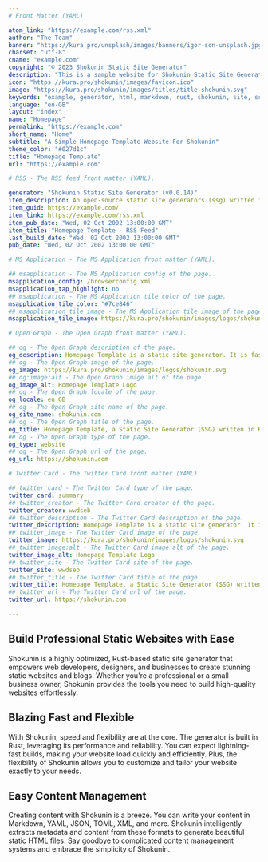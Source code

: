 ```yaml
---
# Front Matter (YAML)

atom_link: "https://example.com/rss.xml"
author: "The Team"
banner: "https://kura.pro/unsplash/images/banners/igor-son-unsplash.jpg"
charset: "utf-8"
cname: "example.com"
copyright: "© 2023 Shokunin Static Site Generator"
description: "This is a sample website for Shokunin Static Site Generator."
icon: "https://kura.pro/shokunin/images/favicon.ico"
image: "https://kura.pro/shokunin/images/titles/title-shokunin.svg"
keywords: "example, generator, html, markdown, rust, shokunin, site, ssg, static, website"
language: "en-GB"
layout: "index"
name: "Homepage"
permalink: "https://example.com"
short_name: "Home"
subtitle: "A Simple Homepage Template Website For Shokunin"
theme_color: "#027d1c"
title: "Homepage Template"
url: "https://example.com"

# RSS - The RSS feed front matter (YAML).

generator: "Shokunin Static Site Generator (v0.0.14)"
item_description: An open-source static site generators (ssg) written in Rust, designed for speed, security and reliability.
item_guid: https://example.com/
item_link: https://example.com/rss.xml
item_pub_date: "Wed, 02 Oct 2002 13:00:00 GMT"
item_title: "Homepage Template - RSS Feed"
last_build_date: "Wed, 02 Oct 2002 13:00:00 GMT"
pub_date: "Wed, 02 Oct 2002 13:00:00 GMT"

# MS Application - The MS Application front matter (YAML).

## msapplication - The MS Application config of the page.
msapplication_config: /browserconfig.xml
msapplication_tap_highlight: no
## msapplication - The MS Application tile color of the page.
msapplication_tile_color: "#7ce846"
## msapplication_tile_image - The MS Application tile image of the page.
msapplication_tile_image: https://kura.pro/shokunin/images/logos/shokunin.svg

# Open Graph - The Open Graph front matter (YAML).

## og - The Open Graph description of the page.
og_description: Homepage Template is a static site generator. It is fast and flexible, and can be used to create professional websites and blogs.
## og - The Open Graph image of the page.
og_image: https://kura.pro/shokunin/images/logos/shokunin.svg
## og:image:alt - The Open Graph image alt of the page.
og_image_alt: Homepage Template Logo
## og - The Open Graph locale of the page.
og_locale: en_GB
## og - The Open Graph site name of the page.
og_site_name: shokunin.com
## og - The Open Graph title of the page.
og_title: Homepage Template, a Static Site Generator (SSG) written in Rust
## og - The Open Graph type of the page.
og_type: website
## og - The Open Graph url of the page.
og_url: https://shokunin.com

# Twitter Card - The Twitter Card front matter (YAML).

## twitter_card - The Twitter Card type of the page.
twitter_card: summary
## twitter_creator - The Twitter Card creator of the page.
twitter_creator: wwdseb
## twitter_description - The Twitter Card description of the page.
twitter_description: Homepage Template is a static site generator. It is fast and flexible, and can be used to create professional websites and blogs.
## twitter_image - The Twitter Card image of the page.
twitter_image: https://kura.pro/shokunin/images/logos/shokunin.svg
## twitter_image:alt - The Twitter Card image alt of the page.
twitter_image_alt: Homepage Template Logo
## twitter_site - The Twitter Card site of the page.
twitter_site: wwdseb
## twitter_title - The Twitter Card title of the page.
twitter_title: Homepage Template, a Static Site Generator (SSG) written in Rust
## twitter_url - The Twitter Card url of the page.
twitter_url: https://shokunin.com

---
```


## Build Professional Static Websites with Ease

Shokunin is a highly optimized, Rust-based static site generator that empowers web developers, designers, and businesses to create stunning static websites and blogs. Whether you're a professional or a small business owner, Shokunin provides the tools you need to build high-quality websites effortlessly.

## Blazing Fast and Flexible

With Shokunin, speed and flexibility are at the core. The generator is built in Rust, leveraging its performance and reliability. You can expect lightning-fast builds, making your website load quickly and efficiently. Plus, the flexibility of Shokunin allows you to customize and tailor your website exactly to your needs.

## Easy Content Management

Creating content with Shokunin is a breeze. You can write your content in Markdown, YAML, JSON, TOML, XML, and more. Shokunin intelligently extracts metadata and content from these formats to generate beautiful static HTML files. Say goodbye to complicated content management systems and embrace the simplicity of Shokunin.
